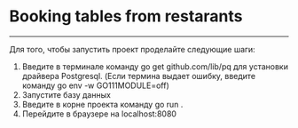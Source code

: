 # Booking tables from restarants
---
Для того, чтобы запустить проект проделайте следующие шаги:
1. Введите в терминале команду go get github.com/lib/pq для установки драйвера Postgresql. (Если термина выдает ошибку, введите команду go env -w GO111MODULE=off)
2. Запустите базу данных
3. Введите в корне проекта команду go run .
4. Перейдите в браузере на localhost:8080
